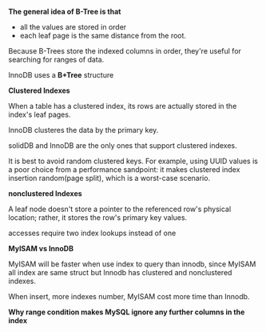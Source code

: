 **The general idea of B-Tree is that**

* all the values are stored in order
* each leaf page is the same distance from the root.

Because B-Trees store the indexed columns in order, they're useful for searching for ranges of data.

InnoDB uses a **B+Tree** structure

**Clustered Indexes**

When a table has a clustered index, its rows are actually stored in the index's leaf pages.

InnoDB clusteres the data by the primary key.

solidDB and InnoDB are the only ones that support clustered indexes.

It is best to avoid random clustered keys. For example, using UUID values is a poor choice from a performance sandpoint: it makes clustered index insertion random(page split), which is a worst-case scenario.

**nonclustered Indexes**

A leaf node doesn't store a pointer to the referenced row's physical location; rather, it stores the row's primary key values. 

accesses require two index lookups instead of one


**MyISAM vs InnoDB**

MyISAM will be faster when use index to query than innodb, since MyISAM all index are same struct but Innodb has clustered and nonclustered indexes.

When insert, more indexes number, MyISAM cost more time than Innodb.

**Why range condition makes MySQL ignore any further columns in the index**


